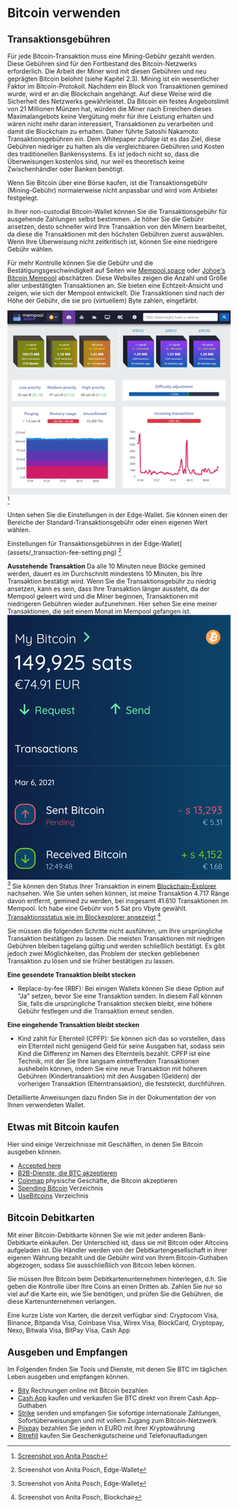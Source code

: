# Bitcoin verwenden

## Transaktionsgebühren
Für jede Bitcoin-Transaktion muss eine Mining-Gebühr gezahlt werden. Diese Gebühren sind für den Fortbestand des Bitcoin-Netzwerks erforderlich. Die Arbeit der Miner wird mit diesen Gebühren und neu geprägten Bitcoin belohnt (siehe Kapitel 2.3). Mining ist ein wesentlicher Faktor im Bitcoin-Protokoll. Nachdem ein Block von Transaktionen gemined wurde, wird er an die Blockchain angehängt. Auf diese Weise wird die Sicherheit des Netzwerks gewährleistet. Da Bitcoin ein festes Angebotslimit von 21 Millionen Münzen hat, würden die Miner nach Erreichen dieses Maximalangebots keine Vergütung mehr für ihre Leistung erhalten und wären nicht mehr daran interessiert, Transaktionen zu verarbeiten und damit die Blockchain zu erhalten. Daher führte Satoshi Nakamoto Transaktionsgebühren ein. Dem Whitepaper zufolge ist es das Ziel, diese Gebühren niedriger zu halten als die vergleichbaren Gebühren und Kosten des traditionellen Bankensystems. Es ist jedoch nicht so, dass die Überweisungen kostenlos sind, nur weil es theoretisch keine Zwischenhändler oder Banken benötigt.

Wenn Sie Bitcoin über eine Börse kaufen, ist die Transaktionsgebühr (Mining-Gebühr) normalerweise nicht anpassbar und wird vom Anbieter festgelegt.

In Ihrer non-custodial Bitcoin-Wallet können Sie die Transaktionsgebühr für ausgehende Zahlungen selbst bestimmen. Je höher Sie die Gebühr ansetzen, desto schneller wird Ihre Transaktion von den Minern bearbeitet, da diese die Transaktionen mit den höchsten Gebühren zuerst auswählen. Wenn Ihre Überweisung nicht zeitkritisch ist, können Sie eine niedrigere Gebühr wählen.

Für mehr Kontrolle können Sie die Gebühr und die Bestätigungsgeschwindigkeit auf Seiten wie [Mempool.space](https://mempool.space/) oder [Johoe's Bitcoin Mempool](https://jochen-hoenicke.de/queue/) abschätzen. Diese Websites zeigen die Anzahl und Größe aller unbestätigten Transaktionen an. Sie bieten eine Echtzeit-Ansicht und zeigen, wie sich der Mempool entwickelt. Die Transaktionen sind nach der Höhe der Gebühr, die sie pro (virtuellem) Byte zahlen, eingefärbt.

![Echtzeit-Ansicht der unbestätigten Transaktionen](assets/_Mempool-space-white-back.png) [^74]

Unten sehen Sie die Einstellungen in der Edge-Wallet. Sie können einen der Bereiche der Standard-Transaktionsgebühr oder einen eigenen Wert wählen.

Einstellungen für Transaktionsgebühren in der Edge-Wallet](assets/_transaction-fee-setting.png) [^75]

**Ausstehende Transaktion**
Da alle 10 Minuten neue Blöcke gemined werden, dauert es im Durchschnitt mindestens 10 Minuten, bis Ihre Transaktion bestätigt wird. Wenn Sie die Transaktionsgebühr zu niedrig ansetzen, kann es sein, dass Ihre Transaktion länger aussteht, da der Mempool geleert wird und die Miner beginnen, Transaktionen mit niedrigeren Gebühren wieder aufzunehmen. Hier sehen Sie eine meiner Transaktionen, die seit einem Monat im Mempool gefangen ist.
![Pending transaction](assets/_Pending-transaction-edge.png) [^76]
Sie können den Status Ihrer Transaktion in einem [Blockchain-Explorer](https://blockchair.com) nachsehen. Wie Sie unten sehen können, ist meine Transaktion 4.717 Ränge davon entfernt, gemined zu werden, bei insgesamt 41.610 Transaktionen im Mempool. Ich habe eine Gebühr von 5 Sat pro Vbyte gewählt.
[Transaktionsstatus wie im Blockexplorer angezeigt](assets/_Pending-transaction-explorer.png) [^77]

Sie müssen die folgenden Schritte nicht ausführen, um Ihre ursprüngliche Transaktion bestätigen zu lassen. Die meisten Transaktionen mit niedrigen Gebühren bleiben tagelang gültig und werden schließlich bestätigt. Es gibt jedoch zwei Möglichkeiten, das Problem der stecken gebliebenen Transaktion zu lösen und sie früher bestätigen zu lassen.

**Eine gesendete Transaktion bleibt stecken**
* Replace-by-fee (RBF): Bei einigen Wallets können Sie diese Option auf "Ja" setzen, bevor Sie eine Transaktion senden. In diesem Fall können Sie, falls die ursprüngliche Transaktion stecken bleibt, eine höhere Gebühr festlegen und die Transaktion erneut senden.

**Eine eingehende Transaktion bleibt stecken**
* Kind zahlt für Elternteil (CPFP): Sie können sich das so vorstellen, dass ein Elternteil nicht genügend Geld für seine Ausgaben hat, sodass sein Kind die Differenz im Namen des Elternteils bezahlt. CPFP ist eine Technik, mit der Sie Ihre langsam eintreffenden Transaktionen aushebeln können, indem Sie eine neue Transaktion mit höheren Gebühren (Kindertransaktion) mit den Ausgaben (Geldern) der vorherigen Transaktion (Elterntransaktion), die feststeckt, durchführen.

Detaillierte Anweisungen dazu finden Sie in der Dokumentation der von Ihnen verwendeten Wallet.

## Etwas mit Bitcoin kaufen
Hier sind einige Verzeichnisse mit Geschäften, in denen Sie Bitcoin ausgeben können.
* [Accepted here](https://www.acceptedhere.io)
* [B2B-Dienste, die BTC akzeptieren](https://cryptwerk.com/companies/b2b/btc/)
* [Coinmap](https://coinmap.org/view/) physische Geschäfte, die Bitcoin akzeptieren
* [Spending Bitcoin](https://spending-bitcoin.com/) Verzeichnis
* [UseBitcoins](https://usebitcoins.info/) Verzeichnis

## Bitcoin Debitkarten
Mit einer Bitcoin-Debitkarte können Sie wie mit jeder anderen Bank-Debitkarte einkaufen. Der Unterschied ist, dass sie mit Bitcoin oder Altcoins aufgeladen ist. Die Händler werden von der Debitkartengesellschaft in ihrer eigenen Währung bezahlt und die Gebühr wird von Ihrem Bitcoin-Guthaben abgezogen, sodass Sie ausschließlich von Bitcoin leben können.

Sie müssen Ihre Bitcoin beim Debitkartenunternehmen hinterlegen, d.h. Sie geben die Kontrolle über Ihre Coins an einen Dritten ab. Zahlen Sie nur so viel auf die Karte ein, wie Sie benötigen, und prüfen Sie die Gebühren, die diese Kartenunternehmen verlangen.

Eine kurze Liste von Karten, die derzeit verfügbar sind:
Cryptocom Visa, Binance, Bitpanda Visa, Coinbase Visa, Wirex Visa, BlockCard, Cryptopay, Nexo, Bitwala Visa, BitPay Visa, Cash App

## Ausgeben und Empfangen
Im Folgenden finden Sie Tools und Dienste, mit denen Sie BTC im täglichen Leben ausgeben und empfangen können.
* [Bity](https://bity.com/products/crypto-online-bill-pay/) Rechnungen online mit Bitcoin bezahlen
* [Cash App](https://cash.app/bitcoin) kaufen und verkaufen Sie BTC direkt von Ihrem Cash App-Guthaben
* [Strike](https://global.strike.me/) senden und empfangen Sie sofortige internationale Zahlungen, Sofortüberweisungen und mit vollem Zugang zum Bitcoin-Netzwerk
* [Piixpay](https://www.piixpay.com/?lang=en) bezahlen Sie jeden in EURO mit Ihrer Kryptowährung
* [Bitrefill](https://www.bitrefill.com/?hl=en) kaufen Sie Geschenkgutscheine und Telefonaufladungen

[^74]: [Screenshot von Anita Posch](https://mempool.space)

[^75]: Screenshot von Anita Posch, Edge-Wallet

[^76]: Screenshot von Anita Posch, Edge-Wallet

[^77]: Screenshot von Anita Posch, Blockchair
